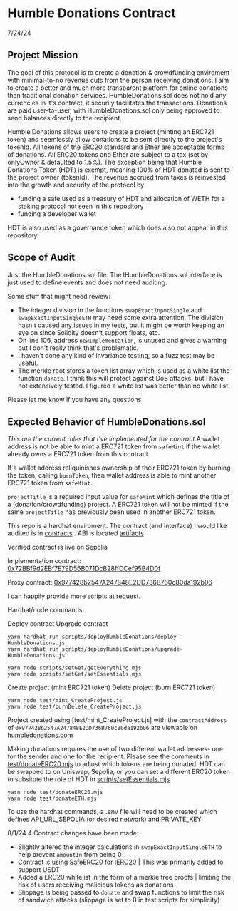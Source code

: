 # Humble Donations Contract

7/24/24

## Project Mission

The goal of this protocol is to create a donation & crowdfunding enviroment with minimal-to-no revenue cuts from the person receiving donations. I aim to create a better and much more transparent platform for online donations than traditional donation services. HumbleDonations.sol does not hold any currencies in it's contract, it securily facilitates the transactions. Donations are paid user-to-user, with HumbleDonations.sol only being approved to send balances directly to the recipient.

Humble Donations allows users to create a project (minting an ERC721 token) and seemlessly allow donations to be sent directly to the project's tokenId. All tokens of the ERC20 standard and Ether are acceptable forms of donations. All ERC20 tokens and Ether are subject to a tax (set by onlyOwner & defaulted to 1.5%). The exception being that Humble Donations Token (HDT) is exempt, meaning 100% of HDT donated is sent to the project owner (tokenId). The revenue accrued from taxes is reinvested into the growth and security of the protocol by

- funding a safe used as a treasury of HDT and allocation of WETH for a staking protocol not seen in this repository
- funding a developer wallet

HDT is also used as a governance token which does also not appear in this repository.

## Scope of Audit

Just the HumbleDonations.sol file. The IHumbleDonations.sol interface is just used to define events and does not need auditing.

Some stuff that might need review:

- The integer division in the functions `swapExactInputSingle` and `swapExactInputSingleETH` may need some extra attention. The division hasn't caused any issues in my tests, but it might be worth keeping an eye on since Solidity doesn't support floats, etc.
- On line 106, address `newImplementation`, is unused and gives a warning but I don't really think that's problematic.
- I haven't done any kind of invariance testing, so a fuzz test may be useful.
- The merkle root stores a token list array which is used as a white list the function `donate`. I think this will protect against DoS attacks, but I have not extensively tested. I figured a white list was better than no white list.

Please let me know if you have any questions

## Expected Behavior of HumbleDonations.sol

_This are the current rules that I've implemented for the contract_
A wallet address is not be able to mint a ERC721 token from `safeMint` if the wallet already owns a ERC721 token from this contract.

If a wallet address reliquinishes ownership of their ERC721 token by burning the token, calling `burnToken`, then wallet address is able to mint another ERC721 token from `safeMint`.

`projectTitle` is a required input value for `safeMint` which defines the title of a (donation/crowdfunding) project. A ERC721 token will not be minted if the same `projectTitle` has previously been used in another ERC721 token.

This repo is a hardhat enviroment. The contract (and interface) I would like audited is in [contracts](https://github.com/N0repi/HumbleDonationsAudit/tree/main/contracts) . ABI is located [artifacts](artifacts/contracts/HumbleDonations.sol/HumbleDonations.json)

Verified contract is live on Sepolia

Implementation contract: [0x72BBf9d2EBf7E79D56B071DcB28ffDCef95B4D0f](https://sepolia.etherscan.io/address/0x23F02AE5a4331EF595C74Cb86bdb2A99B3940727)

Proxy contract: [0x977428b2547A247848E2DD736B760c80da192b06](https://sepolia.etherscan.io/address/0x977428b2547A247848E2DD736B760c80da192b06)

I can happily provide more scripts at request.

Hardhat/node commands:

Deploy contract
Upgrade contract

```shell
yarn hardhat run scripts/deployHumbleDonations/deploy-HumbleDonations.js
yarn hardhat run scripts/deployHumbleDonations/upgrade-HumbleDonations.js

yarn node scripts/setGet/getEverything.mjs
yarn node scripts/setGet/setEssentials.mjs
```

Create project (mint ERC721 token)
Delete project (burn ERC721 token)

```shell
yarn node test/mint_CreateProject.js
yarn node test/burnDelete_CreateProject.js
```

Project created using [test/mint_CreateProject.js] with the `contractAddress` of `0x977428b2547A247848E2DD736B760c80da192b06` are viewable on [humbledonations.com](https://www.humbledonations.com/donate)

Making donations requires the use of two different wallet addresses- one for the sender and one for the recipient.
Please see the comments in [test/donateERC20.mjs](https://github.com/N0repi/HumbleDonationsAudit/tree/main/test/donateERC20.mjs) to adjust which tokens are being donated.
HDT can be swapped to on Uniswap, Sepolia, or you can set a different ERC20 token to subsitute the role of HDT in [scripts/setEssentials.mjs](https://github.com/N0repi/HumbleDonationsAudit/blob/main/scripts/setGet/setEssentials.mjs.)

```shell
yarn node test/donateERC20.mjs
yarn node test/donateETH.mjs
```

To use the hardhat commands, a .env file will need to be created which defines API_URL_SEPOLIA (or desired network) and PRIVATE_KEY

8/1/24
4 Contract changes have been made:

- Slightly altered the integer calculations in `swapExactInputSingleETH` to help prevent `amountIn` from being 0
- Contract is using SafeERC20 for IERC20 | This was primarily added to support USDT
- Added a ERC20 whitelist in the form of a merkle tree proofs | limiting the risk of users receiving malicious tokens as donations
- Slippage is being passed to `donate` and swap functions to limit the risk of sandwich attacks (slippage is set to 0 in test scripts for simplicity)

